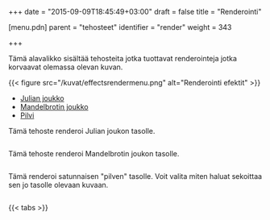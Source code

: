 +++
date = "2015-09-09T18:45:49+03:00"
draft = false
title = "Renderointi"

[menu.pdn]
	parent = "tehosteet"
	identifier = "render"
	weight = 343

+++

Tämä alavalikko sisältää tehosteita jotka tuottavat renderointeja jotka korvaavat olemassa olevan kuvan.

{{< figure src="/kuvat/effectsrendermenu.png" alt="Renderointi efektit" >}}

<div id="tabs">
	<ul>
		<li><a href="#Julia">Julian joukko</a></li>
		<li><a href="#Mandelbrot">Mandelbrotin joukko</a></li>
		<li><a href="#Cloud">Pilvi</a></li>
	</ul>
	<div id="Julia">
		<p>Tämä tehoste renderoi Julian joukon tasolle.</p>
		<figure class="border">
			<img src="/resurssit/juliafractal.jpg" alt="">
		</figure>
	</div>
	<div id="Mandelbrot">
		<p>Tämä tehoste renderoi Mandelbrotin joukon tasolle.</p>
		<figure class="border">
			<img src="/resurssit/mandelbrotfractal.jpg" alt="">
		</figure>
	</div>
	<div id="Cloud">
		<p>Tämä renderoi satunnaisen "pilven" tasolle. Voit valita miten haluat sekoittaa sen jo tasolle olevaan kuvaan.</p>
		<figure class="border">
			<img src="/resurssit/clouds.jpg" alt="">
		</figure>
	</div>
	<div class="clear"></div>
</div>

{{< tabs >}}
